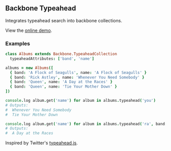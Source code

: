 ## Backbone Typeahead

Integrates typeahead search into backbone collections.

View the [online demo](http://mojotech.github.io/backbone.typeahead).

### Examples

```coffeescript
class Albums extends Backbone.TypeaheadCollection
  typeaheadAttributes: ['band', 'name']

albums = new Albums([
  { band: 'A Flock of Seagulls', name: 'A Flock of Seagulls' }
  { band: 'Rick Astley', name: 'Whenever You Need Somebody' }
  { band: 'Queen', name: 'A Day at the Races' }
  { band: 'Queen', name: 'Tie Your Mother Down' }
])

console.log album.get('name') for album in albums.typeahead('you')
# Outputs:
#  Whenever You Need Somebody
#  Tie Your Mother Down

console.log album.get('name') for album in albums.typeahead('ra', band: 'Queen')
# Outputs:
#  A Day at the Races
```

Inspired by Twitter's [typeahead.js](http://twitter.github.io/typeahead.js/).
